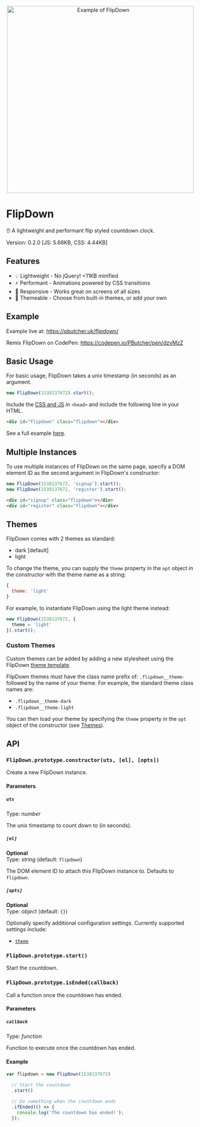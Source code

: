 <span style="text-align:center;display:block;width:100%;"><img src="http://i.imgur.com/UtbIc4S.png" title="Example of FlipDown" style="width: 500px;text-align:center"></span>

# FlipDown

⏰ A lightweight and performant flip styled countdown clock.

Version: 0.2.0 [JS: 5.66KB, CSS: 4.44KB]

## Features

* 💡 Lightweight - No jQuery! <11KB minified
* ⚡ Performant - Animations powered by CSS transitions
* 📱 Responsive - Works great on screens of all sizes
* 🎨 Themeable - Choose from built-in themes, or add your own

## Example

Example live at: https://pbutcher.uk/flipdown/

Remix FlipDown on CodePen: https://codepen.io/PButcher/pen/dzvMzZ

## Basic Usage

For basic usage, FlipDown takes a unix timestamp (in seconds) as an argument.

```javascript
new FlipDown(1538137672).start();
```

Include the [CSS and JS](https://github.com/PButcher/flipdown/tree/master/dist) in `<head>` and include the following line in your HTML.

```html
<div id="flipdown" class="flipdown"></div>
```

See a full example [here](https://github.com/PButcher/flipdown/tree/master/example).

## Multiple Instances

To use multiple instances of FlipDown on the same page, specify a DOM element ID as the second argument in FlipDown's constructor:

```javascript
new FlipDown(1538137672, 'signup').start();
new FlipDown(1538137672, 'register').start();
```
```html
<div id="signup" class="flipdown"></div>
<div id="register" class="flipdown"></div>
```

## Themes

FlipDown comes with 2 themes as standard:
* dark [default]
* light

To change the theme, you can supply the `theme` property in the `opt` object in the constructor with the theme name as a string:

```javascript
{
  theme: 'light'
}
```

For example, to instantiate FlipDown using the light theme instead:

```javascript
new FlipDown(1538137672, {
  theme = 'light'
}).start();
```

### Custom Themes

Custom themes can be added by adding a new stylesheet using the FlipDown [theme template](https://github.com/PButcher/flipdown/blob/master/src/flipdown.css#L3-L34).

FlipDown themes must have the class name prefix of: `.flipdown__theme-` followed by the name of your theme. For example, the standard theme class names are:

* `.flipdown__theme-dark`
* `.flipdown__theme-light`

You can then load your theme by specifying the `theme` property in the `opt` object of the constructor (see [Themes](#Themes)).

## API

### `FlipDown.prototype.constructor(uts, [el], [opts])`

Create a new FlipDown instance.

#### Parameters

##### `uts`
Type: _number_

The unix timestamp to count down to (in seconds).

##### `[el]`
**Optional**  
Type: _string_ (default: `flipdown`)

The DOM element ID to attach this FlipDown instance to. Defaults to `flipdown`.

##### `[opts]`
**Optional**  
Type: _object_ (default: `{}`)

Optionally specify additional configuration settings. Currently supported settings include:

* [`theme`](#Themes)

### `FlipDown.prototype.start()`

Start the countdown.

### `FlipDown.prototype.isEnded(callback)`

Call a function once the countdown has ended.

#### Parameters

##### `callback`
Type: _function_

Function to execute once the countdown has ended.

#### Example

```javascript
var flipdown = new FlipDown(1538137672)

  // Start the countdown
  .start()

  // Do something when the countdown ends
  .ifEnded(() => {
    console.log('The countdown has ended!');
  });
```
